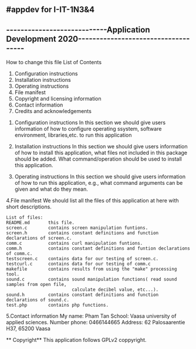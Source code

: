 #appdev for I-IT-1N3&4
--------------------------------------------------------------------------------------------
----------------------------Application Development 2020------------------------------------
--------------------------------------------------------------------------------------------
How to change this file
List of Contents
1) Configuration instructions
2) Installation instructions
3) Operating instructions
4) File manifest
5) Copyright and licensing information
6) Contact information
7) Credits and acknowledgements

1. Configuration instructions
	In this section we should give users information of how to configure
	operating ssystem, software environment, libraries,etc. to run this application

2. Installation instructions
	In this section we should give users information of how to install this application, what files not included in this package should be added.
	What command/operation should be used to install this application.

3. Operating instructions
	In this section we should give users information of how to run this application,
	 e.g., what command arguments can be given and what do they mean.	 

4.File manifest
	We should list all the files of this application at here with short descriptions.

	List of files:
	README.md		this file.
	screen.c		contains screen manipulation funtions.
	screen.h		contains constant definitions and function declarations of screen.c.
	comm.c			contains curl manipulation funtions.
	comm.h			contains constant definitions and funtion declarations of comm.c.
	testscreen.c	contains data for our testing of screen.c.
	testcurl.c		contains data for our testing of comm.c
	makefile		contains results from using the "make" processing tool.
	sound.c			contains sound manipulation functions( read sound samples from open file,
							 calculate decibel value, etc...).
	sound.h			contains constant definitions and function declarations of sound.c.
	test.php		contains php functions.
	
5.Contact information
	My name: Pham Tan
	School: Vaasa university of applied sciences.
	Number phone: 0466144665
	Address: 62 Palosaarentie H37, 65200 Vaasa

   ** Copyright**
	This application follows GPLv2 coppyright.
